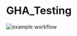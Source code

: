 # GHA_Testing

![example workflow](https://github.com/JoeCReynolds/GHA_Testing/actions/workflows/deploy.yaml/badge.svg)
